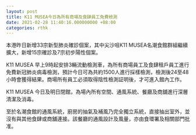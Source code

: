 ```yaml
---
layout: post
title: K11 MUSEA今日為所有商場及食肆員工免費檢測
date: 2021-02-28 11:40:16.000000000 +08:00
categories: rthk
---
```


本港昨日新增33宗新型肺炎確診個案，其中尖沙咀K11 MUSEA名潮食館群組繼續擴大，新增15宗確診及7宗初步陽性個案。

K11 MUSEA 早上9時起安排3輛流動檢測車，為所有商場員工及食肆租戶員工進行免費新冠肺炎病毒檢測，預計今日可為共約1500人進行採樣檢測，檢測後24至48小時會獲得結果。商場所有員工必須取得陰性檢測証明後，才可進入館內工作。

K11 MUSEA 今日及明日閉館，為場內所有空間、通風系統、餐廳及商舖進行深層清潔及消毒。

至於名潮食館的通風系統，廚房的抽氣及補風乃完全獨立系統，直接抽出室外，並沒有與其他食肆或商舖連接。該餐廳的通風設計及風量，亦由食環署及相關部門批准。
